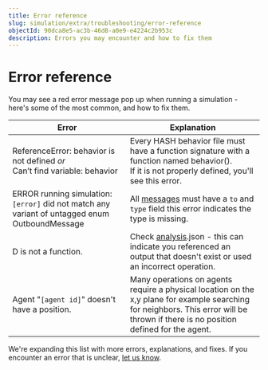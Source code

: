 ```yaml
---
title: Error reference
slug: simulation/extra/troubleshooting/error-reference
objectId: 90dca8e5-ac3b-46d8-a0e9-e4224c2b953c
description: Errors you may encounter and how to fix them
---
```


# Error reference

You may see a red error message pop up when running a simulation - here's some of the most common, and how to fix them.

<table className="docs-table">
  <thead>
    <tr>
      <th className="text-left">Error</th>
      <th className="text-left">Explanation</th>
    </tr>
  </thead>
  <tbody>
    <tr>
      <td className="text-left">ReferenceError: behavior is not defined <em>or</em>
        <br />Can&#x2019;t find variable: behavior</td>
      <td className="text-left">
        Every HASH behavior file must have a function signature with a function
          named behavior().
        <br />
        If it is not properly defined, you&apos;ll see this error.
      </td>
    </tr>
    <tr>
      <td className="text-left">ERROR running simulation: <code>[error]</code> did not match any variant
        of untagged enum OutboundMessage</td>
      <td className="text-left">All <a href="/docs/simulation/creating-simulations/agent-messages/">messages</a> must
        have a <code>to</code> and <code>type</code> field this error indicates the
        type is missing.</td>
    </tr>
    <tr>
      <td className="text-left">D is not a function.</td>
      <td className="text-left">Check <a href="/docs/simulation/creating-simulations/views/analysis/">analysis</a>.json
        - this can indicate you referenced an output that doesn&apos;t exist or
        used an incorrect operation.</td>
    </tr>
    <tr>
      <td className="text-left">Agent &quot;<code>[agent id]</code>&quot; doesn&apos;t have a position.</td>
      <td
      className="text-left">Many operations on agents require a physical location on the x,y plane
        for example searching for neighbors. This error will be thrown if there
        is no position defined for the agent.</td>
    </tr>
  </tbody>
</table>

We're expanding this list with more errors, explanations, and fixes. If you encounter an error that is unclear, [let us know](/discord).
